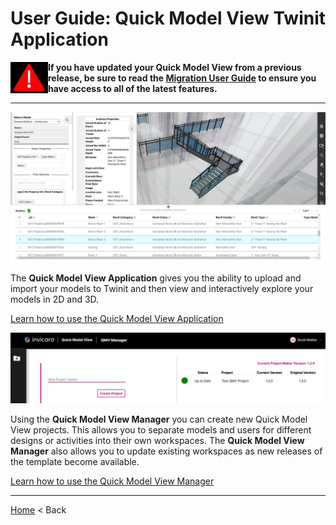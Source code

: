 # User Guide: Quick Model View Twinit Application

<img align="left" width="60" src='../img/alert.jpg' />

**If you have updated your Quick Model View from a previous release, be sure to read the [Migration User Guide](./migrationguide/migrate.md) to ensure you have access to all of the latest features.**

---

![qmv](../img/model-view.jpg)

The **Quick Model View Application** gives you the ability to upload and import your models to Twinit and then view and interactively explore your models in 2D and 3D.

[Learn how to use the Quick Model View Application](./quickmodelview/README.md)

 ![maker](../img/project-maker.jpg)

Using the **Quick Model View Manager** you can create new Quick Model View projects. This allows you to separate models and users for different designs or activities into their own workspaces. The **Quick Model View Manager** also allows you to update existing workspaces as new releases of the template become available.

[Learn how to use the Quick Model View Manager](./projectmaker/README.md)

---

[Home](../../README.md) < Back